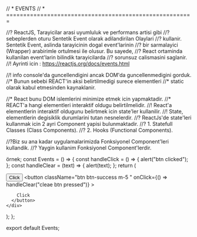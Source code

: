 // *                     EVENTS
// * =======================================================

//? ReactJS, Tarayicilar arasi uyumluluk ve performans artisi gibi
//? sebeplerden oturu Sentetik Event olarak adilandirilan Olaylari
//? kullanir. Sentetik Event, aslinda tarayicinin dogal event'larinin
//? bir sarmalayici (Wrapper) arabirimle ortulmesi ile olusur. Bu sayede,
//? React ortaminda kullanilan event'larin bilindik tarayicilarda
//? sorunsuz calismasini saglanir.
//! Ayrinti icin : https://reactjs.org/docs/events.html
<!--Eğer event içinde parametre yoksa direkt olark fonksiyon çağırılır onClick={handleClick} burada fonsksiyonun referansı gönderdik o seben-ble böyle    -->
<!--Eğer event içinde parametre varsa arrow fonksiyon olarak  çağırılır onClick={() => handleClear()} burada fonsiyon içinde fonskiyon çağırdık o sebeple () ekledik  -->
 <!--Eğer event içinde parametre varsa arrow fonksiyon olarak  çağırılır onClick={() => handleClear("cleae btn pressed")} -->
  <!--Eğer event içinde parametre varsa arrow fonksiyon olarak  çağırılır onClick={() => handleClear()} -->
//! info console'da guncellendigini ancak DOM'da guncellenmedigini gorduk.
//* Bunun sebebi REACT'in aksi belirtilmedigi surece elementleri
//* static olarak kabul etmesinden kaynaklanir.

//* React bunu DOM islemlerini minimize etmek icin yapmaktadir.
//* REACT'a hangi elementleri interaktif oldugu belirtilmelidir.
//! React'a elementlerin interaktif oldugunu belirtmek icin state'ler kullanilir.
//! State, elementlerin degisiklik durumlarini tutan nesnelerdir.
//? ReactJs'de state'leri kullanmak icin  2 ayri Component yapisi bulunmaktadir.
//? 1. Statefull Classes (Class Components).
//? 2. Hooks (Functional Components).

//?Biz su ana kadar uygulamalarimizda Fonksiyonel Component'leri kullandik.
//? Yaygin kullanim Fonksiyonel Component'lerdir.



örnek;
const Events = () => {
  const handleClick = () => {
    alert("btn clicked");
  };
  const handleClear = (text) => {
    alert(text);
  };
  return (
    <div>
      <button className="btn btn-warning" onClick={handleClick}>
        Click
      </button>
      <button
        className="btn btn-success m-5 "
        onClick={() => handleClear("cleae btn pressed")}
      >
      
    
        Click 
      </button>
    </div>
  );
};

export default Events;